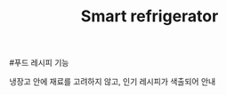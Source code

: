 ﻿---
layout: post
title:  "Smart refrigerator"
categories: jekyll update
img: art3.jpg
---

#푸드 레시피 기능  

냉장고 안에 재료를 고려하지 않고, 인기 레시피가 색출되어 안내
